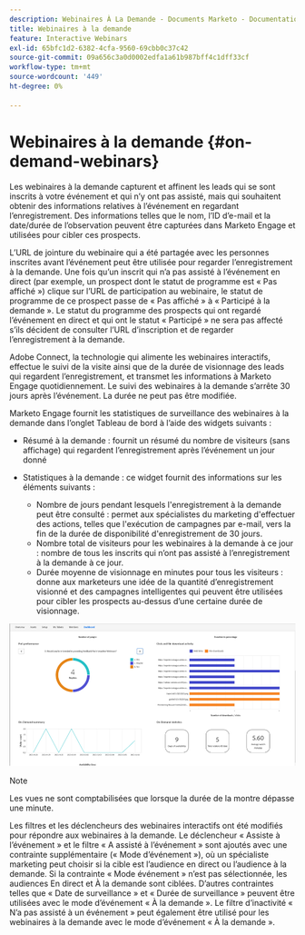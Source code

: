```yaml
---
description: Webinaires À La Demande - Documents Marketo - Documentation Du Produit
title: Webinaires à la demande
feature: Interactive Webinars
exl-id: 65bfc1d2-6382-4cfa-9560-69cbb0c37c42
source-git-commit: 09a656c3a0d0002edfa1a61b987bff4c1dff33cf
workflow-type: tm+mt
source-wordcount: '449'
ht-degree: 0%

---
```


# Webinaires à la demande {#on-demand-webinars}

Les webinaires à la demande capturent et affinent les leads qui se sont inscrits à votre événement et qui n’y ont pas assisté, mais qui souhaitent obtenir des informations relatives à l’événement en regardant l’enregistrement. Des informations telles que le nom, l’ID d’e-mail et la date/durée de l’observation peuvent être capturées dans Marketo Engage et utilisées pour cibler ces prospects.

L’URL de jointure du webinaire qui a été partagée avec les personnes inscrites avant l’événement peut être utilisée pour regarder l’enregistrement à la demande. Une fois qu’un inscrit qui n’a pas assisté à l’événement en direct (par exemple, un prospect dont le statut de programme est « Pas affiché ») clique sur l’URL de participation au webinaire, le statut de programme de ce prospect passe de « Pas affiché » à « Participé à la demande ». Le statut du programme des prospects qui ont regardé l’événement en direct et qui ont le statut « Participé » ne sera pas affecté s’ils décident de consulter l’URL d’inscription et de regarder l’enregistrement à la demande.

Adobe Connect, la technologie qui alimente les webinaires interactifs, effectue le suivi de la visite ainsi que de la durée de visionnage des leads qui regardent l’enregistrement, et transmet les informations à Marketo Engage quotidiennement. Le suivi des webinaires à la demande s’arrête 30 jours après l’événement. La durée ne peut pas être modifiée.

Marketo Engage fournit les statistiques de surveillance des webinaires à la demande dans l’onglet Tableau de bord à l’aide des widgets suivants :

* Résumé à la demande : fournit un résumé du nombre de visiteurs (sans affichage) qui regardent l’enregistrement après l’événement un jour donné

* Statistiques à la demande : ce widget fournit des informations sur les éléments suivants :
   * Nombre de jours pendant lesquels l&#39;enregistrement à la demande peut être consulté : permet aux spécialistes du marketing d&#39;effectuer des actions, telles que l&#39;exécution de campagnes par e-mail, vers la fin de la durée de disponibilité d&#39;enregistrement de 30 jours.
   * Nombre total de visiteurs pour les webinaires à la demande à ce jour : nombre de tous les inscrits qui n’ont pas assisté à l’enregistrement à la demande à ce jour.
   * Durée moyenne de visionnage en minutes pour tous les visiteurs : donne aux marketeurs une idée de la quantité d’enregistrement visionné et des campagnes intelligentes qui peuvent être utilisées pour cibler les prospects au-dessus d’une certaine durée de visionnage.

![](assets/on-demand-webinars-1.png)

>[!NOTE]
>
>Les vues ne sont comptabilisées que lorsque la durée de la montre dépasse une minute.

Les filtres et les déclencheurs des webinaires interactifs ont été modifiés pour répondre aux webinaires à la demande. Le déclencheur « Assiste à l’événement » et le filtre « A assisté à l’événement » sont ajoutés avec une contrainte supplémentaire (« Mode d’événement »), où un spécialiste marketing peut choisir si la cible est l’audience en direct ou l’audience à la demande. Si la contrainte « Mode événement » n’est pas sélectionnée, les audiences En direct et À la demande sont ciblées. D’autres contraintes telles que « Date de surveillance » et « Durée de surveillance » peuvent être utilisées avec le mode d’événement « À la demande ». Le filtre d’inactivité « N’a pas assisté à un événement » peut également être utilisé pour les webinaires à la demande avec le mode d’événement « À la demande ».
